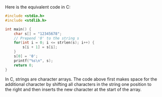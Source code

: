 Here is the equivalent code in C:

```c
#include <stdio.h>
#include <stdlib.h>

int main() {
    char s[] = "12345678";
    // Prepend '0' to the string s
    for(int i = 0; i <= strlen(s); i++) {
        s[i + 1] = s[i];
    }
    s[0] = '0';
    printf("%s\n", s);
    return 0;
}
```

In C, strings are character arrays. The code above first makes space for the additional character by shifting all characters in the string one position to the right and then inserts the new character at the start of the array.

